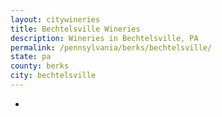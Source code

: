 ```yaml
---
layout: citywineries
title: Bechtelsville Wineries
description: Wineries in Bechtelsville, PA
permalink: /pennsylvania/berks/bechtelsville/
state: pa
county: berks
city: bechtelsville
---
```

-
